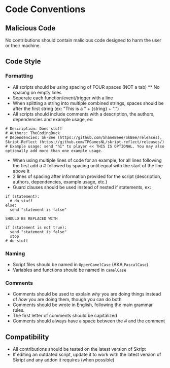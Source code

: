 # Code Conventions

## Malicious Code
No contributions should contain malicious code designed to harm the user or their machine. 

## Code Style

### Formatting
* All scripts should be using spacing of FOUR spaces (NOT a tab)
** No spacing on empty lines
* Seperate each function/event/trigger with a line
* When splitting a string into multiple combined strings, spaces should be after the first string (ex: "This is a " + {string} + ".")
* All scripts should include comments with a description, the authors, dependencies and example usage, ex: 
```
# Description: Does stuff
# Authors: TheCodingDuck
# Dependencies: Sk-Bee (https://github.com/ShaneBeee/SkBee/releases), Skript-Reflect (https://github.com/TPGamesNL/skript-reflect/releases/)
# Example usage: send "hi" to player << THIS IS OPTIONAL. You may also optionally add more than one example usage.
```
* When using multiple lines of code for an example, for all lines following the first add a \# followed by spacing until equal with the start of the line above it
* 2 lines of spacing after information provided for the script (description, authors, dependencies, example usage, etc.)
* Guard clauses should be used instead of nested if statements, ex:
```
if (statement):
  # do stuff
else:
  send "statement is false"
  
SHOULD BE REPLACED WITH

if (statement is not true):
  send "statement is false"
  stop
# do stuff
```

### Naming
* Script files should be named in `UpperCamelCase` (AKA `PascalCase`)
* Variables and functions should be named in `camelCase`

### Comments
* Comments should be used to explain *why* you are doing things instead of *how* you are doing them, though you can do both
* Comments should be wrote in English, following the main grammar rules.
* The first letter of comments should be capitalized
* Comments should always have a space between the \# and the comment

## Compatibility
* All contributions should be tested on the latest version of Skript
* If editing an outdated script, update it to work with the latest version of Skript and any addon it requires (when possible)
